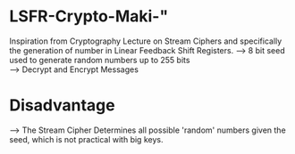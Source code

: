 # LSFR-Crypto-Maki-" 
Inspiration from Cryptography Lecture on Stream Ciphers and specifically the generation of number in Linear Feedback Shift Registers.
--> 8 bit seed used to generate random numbers up to 255 bits    
--> Decrypt and Encrypt Messages  
# Disadvantage
--> The Stream Cipher Determines all possible 'random' numbers given the seed, which is not practical with big keys.
